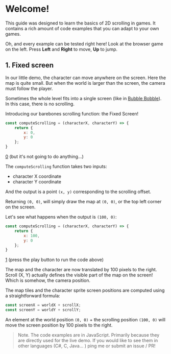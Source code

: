 # Welcome!

This guide was designed to learn the basics of 2D scrolling in games.
It contains a rich amount of code examples that you can adapt to your own games.

Oh, and every example can be tested right here! Look at the browser game on the left.
Press **Left** and **Right** to move, **Up** to jump.


## 1. Fixed screen
In our little demo, the character can move anywhere on the screen. Here the map is quite small.
But when the world is larger than the screen, the camera must follow the player.

Sometimes the whole level fits into a single screen (like in [Bubble Bobble](https://en.wikipedia.org/wiki/Bubble_Bobble#/media/File:Bubblebobble.png)). In this case, there is no scrolling.

Introducing our barebones scrolling function: the Fixed Screen!

```js
const computeScrolling = (characterX, characterY) => {
    return {
        x: 0,
        y: 0
    };
}
```

[0](play) (but it's not going to do anything...)

The ```computeScrolling``` function takes two inputs:
* character X coordinate
* character Y coordinate

And the output is a point ```(x, y)``` corresponding to the scrolling offset.

Returning ```(0, 0)```, will simply draw the map at ```(0, 0)```, or the top left corner on the screen.

Let's see what happens when the output is ```(100, 0)```:

```js
const computeScrolling = (characterX, characterY) => {
    return {
        x: 100,
        y: 0
    };
}
```

[1](play) (press the play button to run the code above)

The map and the character are now translated by 100 pixels to the right.
Scroll (X, Y) actually defines the visible part of the map on the screen!
Which is somehow, the camera position.

The map tiles and the character sprite screen positions are computed using a straightforward formula:
```js
const screenX = worldX + scrollX;
const screenY = worldY + scrollY;
```

An element at the world position ```(0, 0)``` + the scrolling position ```(100, 0)``` will move the screen position by 100 pixels to the right.

> Note. The code examples are in JavaScript. Primarily because they are directly used for the live demo.
> If you would like to see them in other languages (C#, C, Java... ) ping me or submit an issue / PR!
